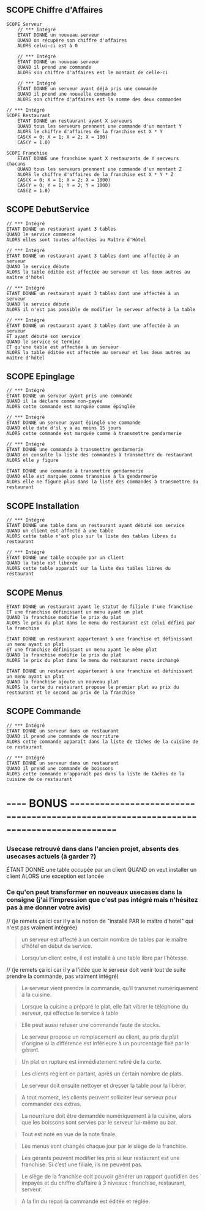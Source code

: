 ## SCOPE Chiffre d'Affaires

    SCOPE Serveur
        // *** Intégré
    	ÉTANT DONNÉ un nouveau serveur
    	QUAND on récupère son chiffre d'affaires
    	ALORS celui-ci est à 0

        // *** Intégré
    	ÉTANT DONNÉ un nouveau serveur
    	QUAND il prend une commande
    	ALORS son chiffre d'affaires est le montant de celle-ci

        // *** Intégré
    	ÉTANT DONNÉ un serveur ayant déjà pris une commande
    	QUAND il prend une nouvelle commande
    	ALORS son chiffre d'affaires est la somme des deux commandes

    // *** Intégré
    SCOPE Restaurant
    	ÉTANT DONNÉ un restaurant ayant X serveurs
    	QUAND tous les serveurs prennent une commande d'un montant Y
    	ALORS le chiffre d'affaires de la franchise est X * Y
    	CAS(X = 0; X = 1; X = 2; X = 100)
    	CAS(Y = 1.0)

    SCOPE Franchise
    	ÉTANT DONNÉ une franchise ayant X restaurants de Y serveurs chacuns
    	QUAND tous les serveurs prennent une commande d'un montant Z
    	ALORS le chiffre d'affaires de la franchise est X * Y * Z
    	CAS(X = 0; X = 1; X = 2; X = 1000)
    	CAS(Y = 0; Y = 1; Y = 2; Y = 1000)
    	CAS(Z = 1.0)

## SCOPE DebutService

    // *** Intégré
    ÉTANT DONNE un restaurant ayant 3 tables
    QUAND le service commence
    ALORS elles sont toutes affectées au Maître d'Hôtel

    // *** Intégré
    ÉTANT DONNÉ un restaurant ayant 3 tables dont une affectée à un serveur
    QUAND le service débute
    ALORS la table éditée est affectée au serveur et les deux autres au maître d'hôtel

    // *** Intégré
    ÉTANT DONNÉ un restaurant ayant 3 tables dont une affectée à un serveur
    QUAND le service débute
    ALORS il n'est pas possible de modifier le serveur affecté à la table

    // *** Intégré
    ÉTANT DONNÉ un restaurant ayant 3 tables dont une affectée à un serveur
    ET ayant débuté son service
    QUAND le service se termine
    ET qu'une table est affectée à un serveur
    ALORS la table éditée est affectée au serveur et les deux autres au maître d'hôtel

## SCOPE Epinglage

    // *** Intégré
    ÉTANT DONNE un serveur ayant pris une commande
    QUAND il la déclare comme non-payée
    ALORS cette commande est marquée comme épinglée

    // *** Intégré
    ÉTANT DONNE un serveur ayant épinglé une commande
    QUAND elle date d'il y a au moins 15 jours
    ALORS cette commande est marquée comme à transmettre gendarmerie

    // *** Intégré
    ÉTANT DONNE une commande à transmettre gendarmerie
    QUAND on consulte la liste des commandes à transmettre du restaurant
    ALORS elle y figure

    ÉTANT DONNE une commande à transmettre gendarmerie
    QUAND elle est marquée comme transmise à la gendarmerie
    ALORS elle ne figure plus dans la liste des commandes à transmettre du restaurant

## SCOPE Installation

    // *** Intégré
    ÉTANT DONNE une table dans un restaurant ayant débuté son service
    QUAND un client est affecté à une table
    ALORS cette table n'est plus sur la liste des tables libres du restaurant

    // *** Intégré
    ÉTANT DONNE une table occupée par un client
    QUAND la table est libérée
    ALORS cette table apparaît sur la liste des tables libres du restaurant

## SCOPE Menus

    ÉTANT DONNE un restaurant ayant le statut de filiale d'une franchise
    ET une franchise définissant un menu ayant un plat
    QUAND la franchise modifie le prix du plat
    ALORS le prix du plat dans le menu du restaurant est celui défini par la franchise

    ÉTANT DONNE un restaurant appartenant à une franchise et définissant un menu ayant un plat
    ET une franchise définissant un menu ayant le même plat
    QUAND la franchise modifie le prix du plat
    ALORS le prix du plat dans le menu du restaurant reste inchangé

    ÉTANT DONNE un restaurant appartenant à une franchise et définissant un menu ayant un plat
    QUAND la franchise ajoute un nouveau plat
    ALORS la carte du restaurant propose le premier plat au prix du restaurant et le second au prix de la franchise

## SCOPE Commande

    // *** Intégré
    ÉTANT DONNE un serveur dans un restaurant
    QUAND il prend une commande de nourriture
    ALORS cette commande apparaît dans la liste de tâches de la cuisine de ce restaurant

    // *** Intégré
    ÉTANT DONNE un serveur dans un restaurant
    QUAND il prend une commande de boissons
    ALORS cette commande n'apparaît pas dans la liste de tâches de la cuisine de ce restaurant

# ---- BONUS -------------------------------------------------------------------------------------

### Usecase retrouvé dans dans l'ancien projet, absents des usecases actuels (à garder ?)

ÉTANT DONNE une table occupée par un client
QUAND on veut installer un client
ALORS une exception est lancée

### Ce qu'on peut transformer en nouveaux usecases dans la consigne (j'ai l'impression que c'est pas intégré mais n'hésitez pas à me donner votre avis)

// (je remets ça ici car il y a la notion de "installé PAR le maître d'hotel" qui n'est pas vraiment intégrée)

> un serveur est affecté à un certain nombre de tables par le maître d’hôtel en début de service.

> Lorsqu’un client entre, il est installé à une table libre par l’hôtesse.

// (je remets ça ici car il y a l'idée que le serveur doit venir tout de suite prendre la commande, pas vraiment intégré)

> Le serveur vient prendre la commande, qu’il transmet numériquement à la cuisine.

> Lorsque la cuisine a préparé le plat, elle fait vibrer le téléphone du serveur, qui effectue le service à table

> Elle peut aussi refuser une commande faute de stocks.

> Le serveur propose un remplacement au client, au prix du plat d’origine si la
> différence est inférieure à un pourcentage fixé par le gérant.

> Un plat en rupture est immédiatement retiré de la carte.

> Les clients règlent en partant, après un certain nombre de plats.

> Le serveur doit ensuite nettoyer et dresser la table pour la libérer.

> A tout moment, les clients peuvent solliciter leur serveur pour commander des extras.

> La nourriture doit être demandée numériquement à la cuisine, alors que les boissons
> sont servies par le serveur lui-même au bar.

> Tout est noté en vue de la note finale.

> Les menus sont changés chaque jour par le siège de la franchise.

> Les gérants peuvent modifier les prix si leur restaurant est une franchise. Si c’est une filiale,
> ils ne peuvent pas.

> Le siège de la franchise doit pouvoir générer un rapport quotidien des impayés
> et du chiffre d’affaire à 3 niveaux : franchise, restaurant, serveur.

> A la fin du repas la commande est éditée et réglée.

